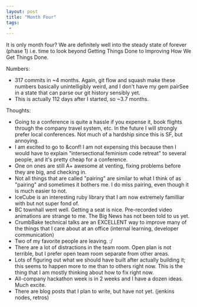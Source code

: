 ```yaml
---
layout: post
title: "Month Four"
tags:
 -
---
```


It is only month four? We are definitely well into the steady state of forever (phase 1) i.e. time to look beyond Getting Things Done to Improving How We Get Things Done.

Numbers:
* 317 commits in ~4 months. Again, git flow and squash make these numbers basically unintelligibly weird, and I don't have my gem pairSee in a state that can parse our git history sensibly yet.
* This is actually 112 days after I started, so ~3.7 months.

Thoughts:
* Going to a conference is quite a hassle if you expense it, book flights through the company travel system, etc. In the future I will strongly prefer local conferences. Not much of a hardship since this is SF, but annoying.
* I am excited to go to &conf! I am not expensing this because then I would have to explain "intersectional feminism code retreat" to several people, and it's pretty cheap for a conference.
* One on ones are still A+ awesome at venting, fixing problems before they are big, and checking in.
* Not all things that are called "pairing" are similar to what I think of as "pairing" and sometimes it bothers me. I do miss pairing, even though it is much easier to not.
* IceCube is an interesting ruby library that I am now extremely familliar with but not super fond of.
* BC townhall went well. Getting a seat is nice. Pre-recorded video animations are strange to me. The Big News has not been told to us yet.
* CrumbBake technical talks are an EXCELLENT way to improve many of the things that I care about at an office (internal learning, developer communication)
* Two of my favorite people are leaving. :/
* There are a lot of distractions in the team room. Open plan is not terrible, but I prefer open team room separate from other areas.
* Lots of figuring out what we should have built after actually building it; this seems to happen more to me than to others right now. This is the thing that I am mostly thinking about how to fix right now.
* All-company hackathon week is in 2 weeks and I have a dozen ideas. Much excite.
* There are blog posts that I plan to write, but have not yet. (jenkins nodes, retros)
